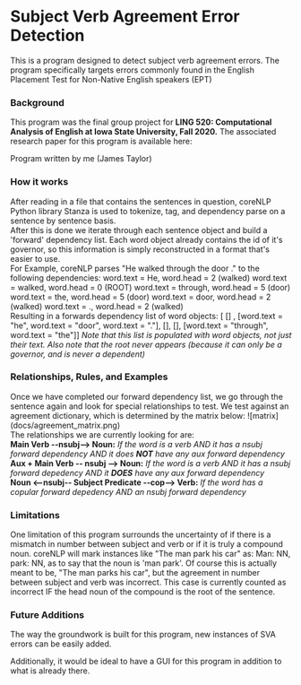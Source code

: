 <h1>Subject Verb Agreement Error Detection</h1>
This is a program designed to detect subject verb agreement errors.
The program specifically targets errors commonly found in the English Placement Test for Non-Native English speakers (EPT)
<h3> Background </h3>
This program was the final group project for <b>LING 520: Computational Analysis of English at Iowa State
University, Fall 2020.</b>
The associated research paper for this program is available here:

Program written by me (James Taylor)

<h3>How it works</h3>
After reading in a file that contains the sentences in question, coreNLP Python library Stanza is used to
tokenize, tag, and dependency parse on a sentence by sentence basis.  
<br />
After this is done we iterate through each sentence object and
build a 'forward' dependency list. Each word object
already contains the id of it's governor, so this information
is simply reconstructed in a format that's easier to use.  
<br />
For Example, coreNLP parses "He walked through the door ." to the following dependencies:  
word.text = He, word.head = 2 (walked)  
word.text = walked, word.head = 0 (ROOT)  
word.text = through, word.head = 5 (door)  
word.text = the, word.head = 5 (door)  
word.text = door, word.head = 2 (walked)   
word.text = ., word.head = 2 (walked)
 <br />
Resulting in a forwards dependency list of word objects:    
[ [] , [word.text = "he", word.text = "door", word.text =  "."], [], [], [word.text = "through", word.text = "the"]]  
<em> Note that this list is populated with word objects, not just their text. 
Also note that the root never appears (because it can only be a governor, and is never a dependent) </em>

<h3> Relationships, Rules, and Examples </h3>
Once we have completed our forward dependency list, we go through the sentence again
and look for special relationships to test. We test against an agreement dictionary, which is determined
by the matrix below:
![matrix](docs/agreement_matrix.png)  
<br />
The relationships we are currently looking for are:  
<br />    
<b>Main Verb --nsubj--> Noun:</b>     
<em>If the word is a verb AND it has a nsubj forward dependency AND it does <b>NOT</b> have any aux forward dependency</em>  
<br />
<b> Aux + Main Verb -- nsubj --> Noun:</b>  
<em>If the word is a verb AND it has a nsubj forward depedency AND it <b>DOES</b> have any aux forward dependency</em>  
<br />
<b> Noun <--nsubj-- Subject Predicate --cop--> Verb:</b>  
<em>If the word has a copular forward depedency AND an nsubj forward dependency</em>  

<h3> Limitations </h3>
One limitation of this program surrounds the uncertainty of if there is a mismatch in number between
subject and verb or if it is truly a compound noun. coreNLP will mark instances like "The man park his car"
as: Man: NN, park: NN, as to say that the noun is 'man park'. Of course this is actually meant to be, 
"The man parks his car", but the agreement in number between subject and verb was incorrect. This case is
currently counted as incorrect IF the head noun of the compound is the root of the sentence.

<h3> Future Additions </h3>
The way the groundwork is built for this program, new instances of SVA errors can be easily added.

Additionally, it would be ideal to have a GUI for this program in addition to what is already there.